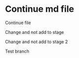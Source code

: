 # Continue md file

Continue file

Change and not add to stage

Change and not add to stage 2

Test branch
